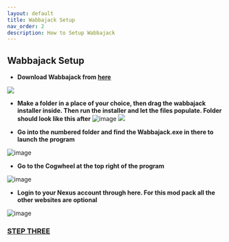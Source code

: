 ```yaml
---
layout: default
title: Wabbajack Setup
nav_order: 2
description: How to Setup Wabbajack
---
```


## **Wabbajack Setup**

- **Download Wabbajack from [here](https://www.wabbajack.org/)**

![](https://media.discordapp.net/attachments/984100624733962340/1019104548171808829/unknown.png)

- **Make a folder in a place of your choice, then drag the wabbajack installer inside. Then run the installer and let the files populate. Folder should look like this after**
![image](https://user-images.githubusercontent.com/114360108/200662651-6cb52303-eae1-4601-98fa-50efb31a6be5.png)
![](https://media.discordapp.net/attachments/984100624733962340/1019104806574489610/unknown.png)


- **Go into the numbered folder and find the Wabbajack.exe in there to launch the program**

![image](https://user-images.githubusercontent.com/114360108/200663144-75f2e3f4-d8d8-422d-89a8-cdf19911d2d6.png)

- **Go to the Cogwheel at the top right of the program**

![image](https://user-images.githubusercontent.com/114360108/200662954-ae86ddea-a331-4672-8e5e-c829b0a62bfd.png)

- **Login to your Nexus account through here. For this mod pack all the other websites are optional**

![image](https://user-images.githubusercontent.com/114360108/200663338-8646f5cb-7a26-42ce-b1de-e48dead237a9.png)

### [**STEP THREE**](https://www.capitalpunishmentmod.com/02InstallGuide/3-Wabbajack-Installation/)
